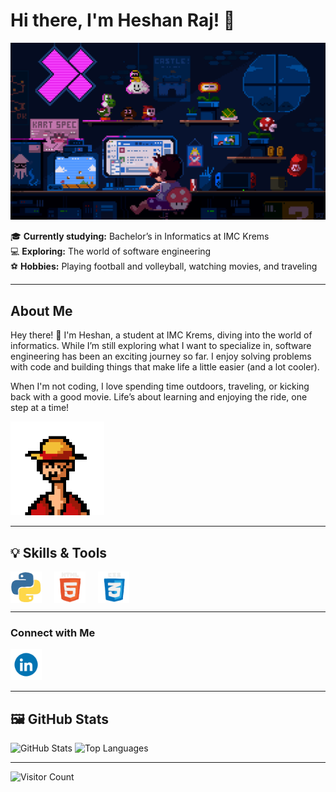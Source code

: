 # Hi there, I'm Heshan Raj! 👋
![Retro Gaming Vibes](https://raw.githubusercontent.com/heshanraj/heshanraj/main/mario.gif)




🎓 **Currently studying:** Bachelor’s in Informatics at IMC Krems  
💻 **Exploring:** The world of software engineering  
⚽ **Hobbies:** Playing football and volleyball, watching movies, and traveling  

---

## About Me

Hey there! 👋 I'm Heshan, a student at IMC Krems, diving into the world of informatics. While I’m still exploring what I want to specialize in, software engineering has been an exciting journey so far. I enjoy solving problems with code and building things that make life a little easier (and a lot cooler).

When I'm not coding, I love spending time outdoors, traveling, or kicking back with a good movie. Life’s about learning and enjoying the ride, one step at a time!  

<img src="https://raw.githubusercontent.com/heshanraj/heshanraj/main/luffy.gif" alt="Luffy Pixel Art" width="150" height="150" />

---

## 💡 Skills & Tools

<div style="display: flex; align-items: center; gap: 20px;">
  <img src="https://raw.githubusercontent.com/heshanraj/heshanraj/main/python.gif" alt="Python" width="50" />
  <img src="https://raw.githubusercontent.com/heshanraj/heshanraj/main/html.gif" alt="HTML" width="50" />
  <img src="https://raw.githubusercontent.com/heshanraj/heshanraj/main/css.gif" alt="CSS" width="50" />
</div>

---

### Connect with Me
<a href="https://www.linkedin.com/in/heshanraj/">
  <img src="https://raw.githubusercontent.com/heshanraj/heshanraj/main/linkedln.gif" alt="LinkedIn" width="50" />
</a>

---

## 🖼️ GitHub Stats
![GitHub Stats](https://github-readme-stats.vercel.app/api?username=HeshanRaj&show_icons=true&theme=tokyonight)
![Top Languages](https://github-readme-stats.vercel.app/api/top-langs/?username=HeshanRaj&layout=compact&theme=tokyonight)

---

![Visitor Count](https://komarev.com/ghpvc/?username=HeshanRaj&color=brightgreen)

